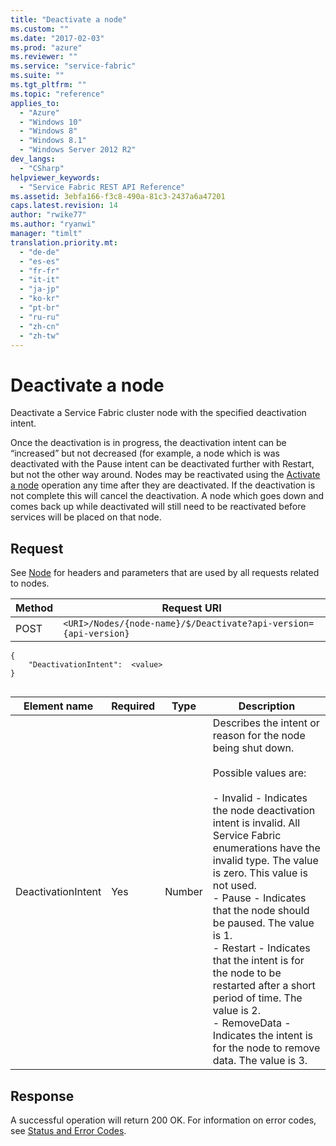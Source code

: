 ```yaml
---
title: "Deactivate a node"
ms.custom: ""
ms.date: "2017-02-03"
ms.prod: "azure"
ms.reviewer: ""
ms.service: "service-fabric"
ms.suite: ""
ms.tgt_pltfrm: ""
ms.topic: "reference"
applies_to: 
  - "Azure"
  - "Windows 10"
  - "Windows 8"
  - "Windows 8.1"
  - "Windows Server 2012 R2"
dev_langs: 
  - "CSharp"
helpviewer_keywords: 
  - "Service Fabric REST API Reference"
ms.assetid: 3ebfa166-f3c8-490a-81c3-2437a6a47201
caps.latest.revision: 14
author: "rwike77"
ms.author: "ryanwi"
manager: "timlt"
translation.priority.mt: 
  - "de-de"
  - "es-es"
  - "fr-fr"
  - "it-it"
  - "ja-jp"
  - "ko-kr"
  - "pt-br"
  - "ru-ru"
  - "zh-cn"
  - "zh-tw"
---
```

# Deactivate a node
Deactivate a Service Fabric cluster node with the specified deactivation intent.  
  
 Once the deactivation is in progress, the deactivation intent can be “increased” but not decreased (for example, a node which is was deactivated with the Pause intent can be deactivated further with Restart, but not the other way around. Nodes may be reactivated using the [Activate a node](activate-a-node.md) operation any time after they are deactivated. If the deactivation is not complete this will cancel the deactivation. A node which goes down and comes back up while deactivated will still need to be reactivated before services will be placed on that node.  
  
## Request  
 See [Node](node.md) for headers and parameters that are used by all requests related to nodes.  
  
|Method|Request URI|  
|------------|-----------------|  
|POST|`<URI>/Nodes/{node-name}/$/Deactivate?api-version={api-version}`|  
  
```  
{  
    "DeactivationIntent":  <value>  
}  
  
```  
  
|Element name|Required|Type|Description|  
|------------------|--------------|----------|-----------------|  
|DeactivationIntent|Yes|Number|Describes the intent or reason for the node being shut down.<br /><br /> Possible values are:<br /><br /> -   Invalid - Indicates the node deactivation intent is invalid. All Service Fabric enumerations have the invalid type. The value is zero. This value is not used.<br />-   Pause - Indicates that the node should be paused. The value is 1.<br />-   Restart - Indicates that the intent is for the node to be restarted after a short period of time. The value is 2.<br />-   RemoveData - Indicates the intent is for the node to remove data. The value is 3.|  
  
## Response  
 A successful operation will return 200 OK. For information on error codes, see [Status and Error Codes](status-and-error-codes1.md).